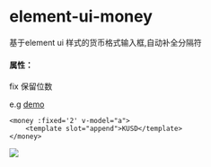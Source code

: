# element-ui-money
基于element ui 样式的货币格式输入框,自动补全分隔符

#### 属性：
fix 保留位数

e.g [demo](https://aolose.github.io/money-io/)

```
<money :fixed='2' v-model="a">
    <template slot="append">KUSD</template>
</money>
```



![](https://github.com/aolose/element-ui-money/blob/master/eg.png?raw=true)

